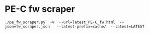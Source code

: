 PE-C fw scraper
===============

  `./pe_fw_scraper.py 
    -v 
    --url=latest_PE-C_fw.html 
    --json=fw_scraper.json  
    --latest-prefix=cache/ 
    --latest=LATEST`

